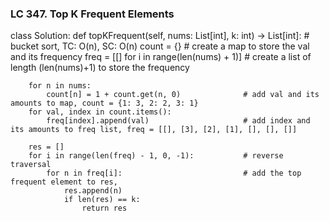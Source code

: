 ### LC 347. Top K Frequent Elements
class Solution:
    def topKFrequent(self, nums: List[int], k: int) -> List[int]:
        # bucket sort, TC: O(n), SC: O(n)
        count = {}                                      # create a map to store the val and its frequency
        freq = [[] for i in range(len(nums) + 1)]       # create a list of length (len(nums)+1) to store the frequency

        for n in nums:
            count[n] = 1 + count.get(n, 0)              # add val and its amounts to map, count = {1: 3, 2: 2, 3: 1}
        for val, index in count.items():                      
            freq[index].append(val)                     # add index and its amounts to freq list, freq = [[], [3], [2], [1], [], [], []]
        
        res = []
        for i in range(len(freq) - 1, 0, -1):           # reverse traversal
            for n in freq[i]:                           # add the top frequent element to res, 
                res.append(n)
                if len(res) == k:
                    return res